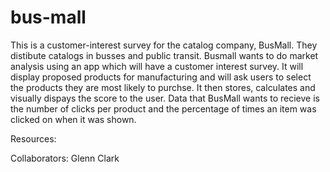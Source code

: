 # bus-mall

 This is a customer-interest survey for the catalog company, BusMall. They distibute catalogs in busses and public transit. Busmall wants to do market analysis using an app which will have a customer interest survey. It will display proposed products for manufacturing and will ask users to select the products they are most likely to purchse. It then stores, calculates and visually dispays the score to the user. Data that BusMall wants to recieve is the number of clicks per product and the percentage of times an item was clicked on when it was shown. 

 Resources:




 Collaborators:
Glenn Clark